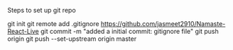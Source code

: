 Steps to set up git repo

git init
git remote add .gitignore https://github.com/jasmeet2910/Namaste-React-Live
git commit -m "added a initial commit: gitignore file"
git push origin
git push --set-upstream origin master

